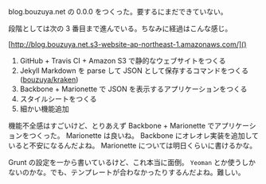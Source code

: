 blog.bouzuya.net の 0.0.0 をつくった。要するにまだできていない。

段階としては次の 3 番目まで進んでいる。ちなみに経過はこんな感じ。

[http://blog.bouzuya.net.s3-website-ap-northeast-1.amazonaws.com/]()

1. GitHub + Travis CI + Amazon S3 で静的なウェブサイトをつくる
2. Jekyll Markdown を parse して JSON として保存するコマンドをつくる ([bouzuya/kraken][])
3. Backbone + Marionette で JSON を表示するアプリケーションをつくる
4. スタイルシートをつくる
5. 細かい機能追加

機能不全感はすごいけど、とりあえず Backbone + Marionette でアプリケーションをつくった。 Marionette は良いね。 Backbone にオレオレ実装を追加していると不安になるんだよね。 Marionette については明日くらいに書けるかな。

Grunt の設定を一から書いているけど、これ本当に面倒。 `Yeoman` とか使うしかないのかな。でも、テンプレートが合わなかったりするんだよね。難しい。

[bouzuya/kraken]: https://github.com/bouzuya/kraken
